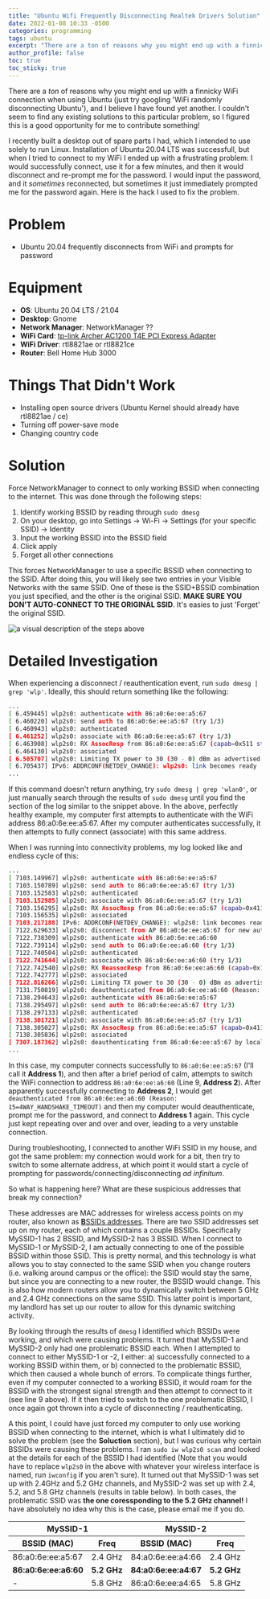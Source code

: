 ```yaml
---
title: "Ubuntu Wifi Frequently Disconnecting Realtek Drivers Solution"
date: 2022-01-08 10:33 -0500
categories: programming
tags: ubuntu
excerpt: "There are a ton of reasons why you might end up with a finnicky WiFi connection when using Ubuntu (just try googling 'WiFi randomly disconnecting Ubuntu'), and I believe I have found yet another."
author_profile: false
toc: true
toc_sticky: true
---
```

There are a *ton* of reasons why you might end up with a finnicky WiFi connection when using Ubuntu (just try googling 'WiFi randomly disconnecting Ubuntu'), and I believe I have found yet another. I couldn't seem to find any existing solutions to this particular problem, so I figured this is a good opportunity for me to contribute something!

I recently built a desktop out of spare parts I had, which I intended to use solely to run Linux. Installation of Ubuntu 20.04 LTS was successfull, but when I tried to connect to my WiFi I ended up with a frustrating problem: I would successfully connect, use it for a few minutes, and then it would disconnect and re-prompt me for the password. I would input the password, and it *sometimes* reconnected, but sometimes it just immediately prompted me for the password again. Here is the hack I used to fix the problem.

# Problem
- Ubuntu 20.04 frequently disconnects from WiFi and prompts for password

# Equipment
- **OS**: Ubuntu 20.04 LTS / 21.04
- **Desktop**: Gnome
- **Network Manager**: NetworkManager ??
- **WiFi Card**: [tp-link Archer AC1200 T4E PCI Express Adapter](https://www.tp-link.com/ca/home-networking/adapter/archer-t4e/)
- **WiFi Driver**: rtl8821ae or rtl8821ce
- **Router**: Bell Home Hub 3000

# Things That Didn't Work
- Installing open source drivers (Ubuntu Kernel should already have rtl8821ae / ce)
- Turning off power-save mode
- Changing country code

# Solution
Force NetworkManager to connect to only working BSSID when connecting to the internet. This was done through the following steps: 

1. Identify working BSSID by reading through `sudo dmesg`
2. On your desktop, go into Settings -> Wi-Fi -> Settings (for your specific SSID) -> Identity
3. Input the working BSSID into the BSSID field
4. Click apply
5. Forget all other connections

This forces NetworkManager to use a specific BSSID when connecting to the SSID. After doing this, you will likely see two entries in your Visible Networks with the same SSID. One of these is the SSID+BSSID combination you just specified, and the other is the original SSID. **MAKE SURE YOU DON'T AUTO-CONNECT TO THE ORIGINAL SSID**. It's easies to just 'Forget' the original SSID.

<img src="https://jwardbond.github.io/assets/images/ubuntu-wifi-problem.png" alt="a visual description of the steps above">

# Detailed Investigation
When experiencing a disconnect / reauthentication event, run `sudo dmesg | grep 'wlp'`. Ideally, this should return something like the following:

```bash
...
[ 6.459445] wlp2s0: authenticate with 86:a0:6e:ee:a5:67
[ 6.460220] wlp2s0: send auth to 86:a0:6e:ee:a5:67 (try 1/3)
[ 6.460943] wlp2s0: authenticated
[ 6.461252] wlp2s0: associate with 86:a0:6e:ee:a5:67 (try 1/3)
[ 6.463908] wlp2s0: RX AssocResp from 86:a0:6e:ee:a5:67 (capab=0x511 status=0 aid=23)
[ 6.464130] wlp2s0: associated
[ 6.505707] wlp2s0: Limiting TX power to 30 (30 - 0) dBm as advertised by 86:a0:6e:ee:a5:67
[ 6.705437] IPv6: ADDRCONF(NETDEV_CHANGE): wlp2s0: link becomes ready
...
```
If this command doesn't return anything, try `sudo dmesg | grep 'wlan0'`, or just manually search through the results of `sudo dmesg` until you find the section of the log similar to the snippet above. In the above, perfectly healthy example, my computer first attempts to authenticate with the WiFi address 86:a0:6e:ee:a5:67. After my computer authenticates successfully, it then attempts to fully connect (associate) with this same address. 

When I was running into connectivity problems, my log looked like and endless cycle of this:

```bash
...
[ 7103.149967] wlp2s0: authenticate with 86:a0:6e:ee:a5:67
[ 7103.150789] wlp2s0: send auth to 86:a0:6e:ee:a5:67 (try 1/3)
[ 7103.152583] wlp2s0: authenticated
[ 7103.152985] wlp2s0: associate with 86:a0:6e:ee:a5:67 (try 1/3)
[ 7103.156295] wlp2s0: RX AssocResp from 86:a0:6e:ee:a5:67 (capab=0x411 status=0 aid=1)
[ 7103.156535] wlp2s0: associated
[ 7103.217188] IPv6: ADDRCONF(NETDEV_CHANGE): wlp2s0: link becomes ready
[ 7122.629633] wlp2s0: disconnect from AP 86:a0:6e:ee:a5:67 for new auth to 86:a0:6e:ee:a6:60
[ 7122.738309] wlp2s0: authenticate with 86:a0:6e:ee:a6:60
[ 7122.739114] wlp2s0: send auth to 86:a0:6e:ee:a6:60 (try 1/3)
[ 7122.740504] wlp2s0: authenticated
[ 7122.741644] wlp2s0: associate with 86:a0:6e:ee:a6:60 (try 1/3)
[ 7122.742540] wlp2s0: RX ReassocResp from 86:a0:6e:ee:a6:60 (capab=0x11 status=0 aid=1)
[ 7122.742777] wlp2s0: associated
[ 7122.816266] wlp2s0: Limiting TX power to 30 (30 - 0) dBm as advertised by 86:a0:6e:ee:a6:60
[ 7131.750819] wlp2s0: deauthenticated from 86:a0:6e:ee:a6:60 (Reason: 15=4WAY_HANDSHAKE_TIMEOUT)
[ 7138.294643] wlp2s0: authenticate with 86:a0:6e:ee:a5:67
[ 7138.295497] wlp2s0: send auth to 86:a0:6e:ee:a5:67 (try 1/3)
[ 7138.297133] wlp2s0: authenticated
[ 7138.301721] wlp2s0: associate with 86:a0:6e:ee:a5:67 (try 1/3)
[ 7138.305027] wlp2s0: RX AssocResp from 86:a0:6e:ee:a5:67 (capab=0x411 status=0 aid=1)
[ 7138.305836] wlp2s0: associated
[ 7307.187362] wlp2s0: deauthenticating from 86:a0:6e:ee:a5:67 by local choice (Reason: 3=DEAUTH_LEAVING)
...
```
In this case, my computer connects successfully to `86:a0:6e:ee:a5:67` (I'll call it **Address 1**), and then after a brief period of calm, attempts to switch the WiFi connection to address `86:a0:6e:ee:a6:60` (Line 9, **Address 2**). After apparently successfully connecting to **Address 2**, I would get `deauthenticated from 86:a0:6e:ee:a6:60 (Reason: 15=4WAY_HANDSHAKE_TIMEOUT)` and then my computer would deauthenticate, prompt me for the password, and connect to **Address 1** again. This cycle just kept repeating over and over and over, leading to a very unstable connection.

During troubleshooting, I connected to another WiFi SSID in my house, and got the same problem: my connection would work for a bit, then try to switch to some alternate address, at which point it would start a cycle of prompting for passwords/connecting/disconnecting *ad infinitum*.

So what is happening here? What are these suspicious addresses that break my connection? 

These addresses are MAC addresses for wireless access points on my router, also known as [**B**SSIDs addresses](https://www.juniper.net/documentation/en_US/junos-space-apps/network-director4.0/topics/concept/wireless-ssid-bssid-essid.html). There are two SSID addresses set up on my router, each of which contains a couple BSSIDs. Specifically MySSID-1 has 2 BSSID, and MySSID-2 has 3 BSSID. When I connect to MySSID-1 or MySSID-2, I am actually connecting to one of the possible BSSID within those SSID. This is pretty normal, and this technology is what allows you to stay connected to the same SSID when you change routers (i.e. walking around campus or the office): the SSID would stay the same, but since you are connecting to a new router, the BSSID would change. This is also how modern routers allow you to dynamically switch between 5 GHz and 2.4 GHz connections on the same SSID. This latter point is important, my landlord has set up our router to allow for this dynamic switching activity.

By looking through the results of `dmesg` I identified which BSSIDs were working, and which were causing problems. It turned that MySSID-1 and MySSID-2 only had one problematic BSSID each. When I attempted to connect to either MySSID-1 or -2, I either: a) successfully connected to a working BSSID within them, or b) connected to the problematic BSSID, which then caused a whole bunch of errors. To complicate things further, even if my computer connected to a working BSSID, it would roam for the BSSID with the strongest signal strength and then attempt to connect to it (see line 9 above). If it then tried to switch to the one problematic BSSID, I once again got thrown into a cycle of disconnecting / reauthenticating.

A this point, I could have just forced my computer to only use working BSSID when connecting to the internet, which is what I ultimately did to solve the problem (see the **Soluction** section), but I was curious why certain BSSIDs were causing these problems. I ran `sudo iw wlp2s0 scan` and looked at the details for each of the BSSID I had identified (Note that you would have to replace `wlp2s0` in the above with whatever your wireless interface is named, run `iwconfig` if you aren't sure). It turned out that MySSID-1 was set up with 2.4GHz and 5.2 GHz channels, and MySSID-2 was set up with 2.4, 5.2, and 5.8 GHz channels (results in table below). In both cases, the problematic SSID was **the one coressponding to the 5.2 GHz channel!** I have absolutely no idea why this is the case, please email me if you do.

<table>
    <thead>
        <tr>
            <th style="text-align: center;" colspan="2">MySSID-1</th>
            <th style="text-align: center;" colspan="2">MySSID-2</th>
        </tr>
        <tr>
            <th>BSSID (MAC)</th>
            <th>Freq</th>
            <th>BSSID (MAC)</th>
            <th>Freq</th>
        </tr>
    </thead>
    <tbody>
        <tr>
            <td>86:a0:6e:ee:a5:67</td>
            <td>2.4 GHz</td>
            <td>84:a0:6e:ee:a4:66</td>
            <td>2.4 GHz</td>
        </tr>
        <tr>
            <td><b>86:a0:6e:ee:a6:60</b></td>
            <td><b>5.2 GHz</b></td>
            <td><b>84:a0:6e:ee:a4:67</b></td>
            <td><b>5.2 GHz</b></td>
        </tr>
        <tr>
            <td>-</td>
            <td>5.8 GHz</td>
            <td>86:a0:6e:ee:a4:65</td>
            <td>5.8 GHz</td>
        </tr>
    </tbody>
</table>